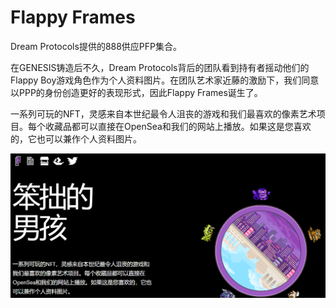 # Flappy Frames

Dream Protocols提供的888供应PFP集合。

在GENESIS铸造后不久，Dream Protocols背后的团队看到持有者摇动他们的Flappy Boy游戏角色作为个人资料图片。在团队艺术家近藤的激励下，我们同意以PPP的身份创造更好的表现形式，因此Flappy Frames诞生了。

一系列可玩的NFT，灵感来自本世纪最令人沮丧的游戏和我们最喜欢的像素艺术项目。每个收藏品都可以直接在OpenSea和我们的网站上播放。如果这是您喜欢的，它也可以兼作个人资料图片。

![NFT](26.png)

